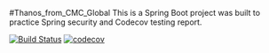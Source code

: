 #Thanos_from_CMC_Global
This is a Spring Boot project was built to practice Spring security and Codecov testing report.

[![Build Status](https://app.travis-ci.com/github/NinjaKame/Spring_Security_Demo_Poject_Thuan_CMC.svg?branch=master)](https://app.travis-ci.com/github/NinjaKame/Spring_Security_Demo_Poject_Thuan_CMC)
[![codecov](https://codecov.io/gh/NinjaKame/Spring_Security_Demo_Poject_Thuan_CMC/branch/master/graph/badge.svg?token=L2G6L6TG1E)](https://codecov.io/gh/NinjaKame/Spring_Security_Demo_Poject_Thuan_CMC)